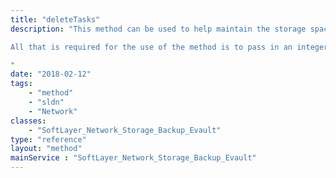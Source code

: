 ```yaml
---
title: "deleteTasks"
description: "This method can be used to help maintain the storage space on a vault.  When a job is removed from the Webcc, the task and stored usage still exists on the vault. This method can be used to delete the associated task and its usage. 

All that is required for the use of the method is to pass in an integer array of task(s). 

"
date: "2018-02-12"
tags:
    - "method"
    - "sldn"
    - "Network"
classes:
    - "SoftLayer_Network_Storage_Backup_Evault"
type: "reference"
layout: "method"
mainService : "SoftLayer_Network_Storage_Backup_Evault"
---
```

